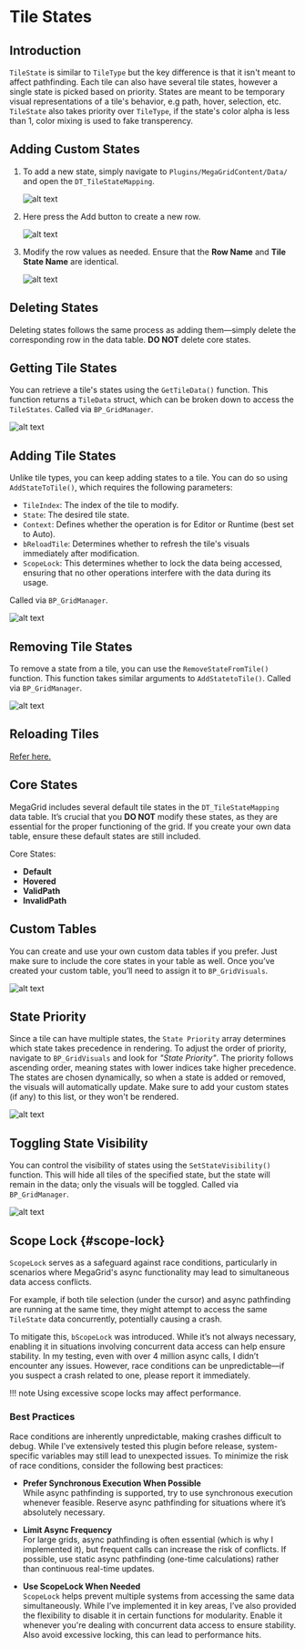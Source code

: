 # Tile States

## Introduction

``TileState`` is similar to ``TileType`` but the key difference is that it isn't meant to affect pathfinding. Each tile can also
have several tile states, however a single state is picked based on priority. States are meant to be temporary visual representations
of a tile's behavior, e.g path, hover, selection, etc. ``TileState`` also takes priority over ``TileType``, if the state's color alpha is 
less than 1, color mixing is used to fake transperency. 

## Adding Custom States

1. To add a new state, simply navigate to ``Plugins/MegaGridContent/Data/`` and open the ``DT_TileStateMapping``.
    
    ![alt text](<../images/tilestatemapping directory.png>)

2. Here press the <span class="highlight-box-settings">Add</span> button to create a new row.

    ![alt text](<../images/add button state.png>)

3. Modify the row values as needed. Ensure that the **Row Name** and **Tile State Name** are identical.

    ![alt text](<../images/adding new state.png>)

## Deleting States 

Deleting states follows the same process as adding them—simply delete the corresponding row in the data table. **DO NOT** delete core states.

## Getting Tile States

You can retrieve a tile's states using the ``GetTileData()`` function. This function returns a ``TileData`` struct, which can be broken down to access the ``TileStates``. Called via ``BP_GridManager``.

![alt text](<../images/get tile states.png>)

## Adding Tile States

Unlike tile types, you can keep adding states to a tile. You can do so using ``AddStateToTile()``, which requires the following parameters: 

- ``TileIndex``: The index of the tile to modify.
- ``State``: The desired tile state.
- ``Context``: Defines whether the operation is for Editor or Runtime (best set to Auto).
- ``bReloadTile``: Determines whether to refresh the tile's visuals immediately after modification.
- `ScopeLock`: This determines whether to lock the data being accessed, ensuring that no other operations interfere with the data during its usage. 

Called via ``BP_GridManager``.

![alt text](<../images/add state to tile.png>)

## Removing Tile States

To remove a state from a tile, you can use the ``RemoveStateFromTile()`` function. This function takes similar arguments to ``AddStatetoTile()``. Called via ``BP_GridManager``.

![alt text](<../images/remove state from tile.png>)

## Reloading Tiles

[Refer here.](tile-types.md#reloading-tiles)

## Core States

MegaGrid includes several default tile states in the ``DT_TileStateMapping`` data table. It’s crucial that you **DO NOT** modify these states, as they are essential for the proper functioning of the grid. If you create your own data table, ensure these default states are still included.

Core States:

- **Default**
- **Hovered**
- **ValidPath**
- **InvalidPath**

## Custom Tables 

You can create and use your own custom data tables if you prefer. Just make sure to include the core states in your table as well. Once you’ve created your custom table, you’ll need to assign it to ``BP_GridVisuals``.

![alt text](<../images/grid visuals state mapping ref.png>)

## State Priority

Since a tile can have multiple states, the `State Priority` array determines which state takes precedence in rendering. To adjust the order of priority, navigate to `BP_GridVisuals` and look for *"State Priority"*. The priority follows ascending order, meaning states with lower indices take higher precedence. The states are chosen dynamically, so when a state is added or removed, the visuals will automatically update. Make sure to add your custom states (if any) to this list, or they won't be rendered.

![alt text](../images/state-priority.png)

## Toggling State Visibility

You can control the visibility of states using the `SetStateVisibility()` function. This will hide all tiles of the specified state, but the state will remain in the data; only the visuals will be toggled. Called via ``BP_GridManager``.

![alt text](<../images/set state visibility.png>)

## Scope Lock {#scope-lock}

`ScopeLock` serves as a safeguard against race conditions, particularly in scenarios where MegaGrid's async functionality may lead to simultaneous data access conflicts.  

For example, if both tile selection (under the cursor) and async pathfinding are running at the same time, they might attempt to access the same `TileState` data concurrently, potentially causing a crash.  

To mitigate this, `bScopeLock` was introduced. While it’s not always necessary, enabling it in situations involving concurrent data access can help ensure stability. In my testing, even with over 4 million async calls, I didn’t encounter any issues. However, race conditions can be unpredictable—if you suspect a crash related to one, please report it immediately.

!!! note
    Using excessive scope locks may affect performance.

### Best Practices

Race conditions are inherently unpredictable, making crashes difficult to debug. While I’ve extensively tested this plugin before release, system-specific variables may still lead to unexpected issues. To minimize the risk of race conditions, consider the following best practices:

- **Prefer Synchronous Execution When Possible**  
  While async pathfinding is supported, try to use synchronous execution whenever feasible. Reserve async pathfinding for situations where it’s absolutely necessary.

- **Limit Async Frequency**  
  For large grids, async pathfinding is often essential (which is why I implemented it), but frequent calls can increase the risk of conflicts. If possible, use static async pathfinding (one-time calculations) rather than continuous real-time updates.

- **Use ScopeLock When Needed**  
  `ScopeLock` helps prevent multiple systems from accessing the same data simultaneously. While I’ve implemented it in key areas, I’ve also provided the flexibility to disable it in certain functions for modularity. Enable it whenever you're dealing with concurrent data access to ensure stability.
  Also avoid excessive locking, this can lead to performance hits.